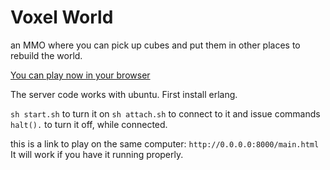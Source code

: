 Voxel World
=======

an MMO where you can pick up cubes and put them in other places to rebuild the world.

[You can play now in your browser](http://159.89.87.58:8000/main.html)

The server code works with ubuntu.
First install erlang.

`sh start.sh` to turn it on
`sh attach.sh` to connect to it and issue commands
`halt().` to turn it off, while connected.

this is a link to play on the same computer: `http://0.0.0.0:8000/main.html`
It will work if you have it running properly.
